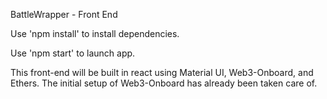 BattleWrapper - Front End

Use 'npm install' to install dependencies.


Use 'npm start' to launch app.


This front-end will be built in react using Material UI, Web3-Onboard, and Ethers. The initial setup of Web3-Onboard has already been taken care of. 

